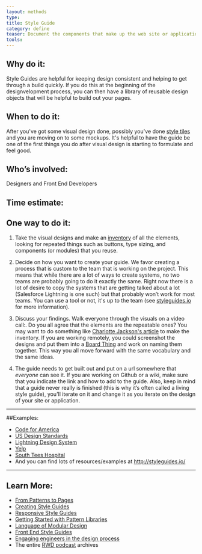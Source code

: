 ```yaml
---
layout: methods
type: 
title: Style Guide
category: define
teaser: Document the components that make up the web site or application to ensure consistency of design and code.
tools:
---
```


## Why do it:

Style Guides are  helpful for keeping design consistent and helping to get through a build quickly. If you do this at the beginning of the designvelopment process, you can then have a library of reusable design objects that will be helpful to build out your pages.

## When to do it:

After you've got some visual design done, possibly you've done [style tiles](/methods/style-tiles/) and you are moving on to some mockups. It's helpful to have the guide be one of the first things you do after visual design is starting to formulate and feel good.

## Who’s involved:

Designers and Front End Developers


## Time estimate:

## One way to do it:

1. Take the visual designs and make an [inventory](/methods/interface-inventory/) of all the elements, looking for repeated things such as buttons, type sizing, and components (or modules) that you reuse.

2. Decide on how you want to create your guide. We favor creating a process that is custom to the team that is working on the project. This means that while there are a lot of ways to create systems, no two teams are probably going to do it exactly the same. Right now there is a lot of desire to copy the systems that are getting talked about a lot (Salesforce Lightning is one such) but that probably won’t work for most teams. You can use a tool or not, it's up to the team (see [styleguides.io](http://styleguides.io) for more information).

3. Discuss your findings. Walk everyone through the visuals on a video call:. Do you all agree that the elements are the repeatable ones? You may want to do something like [Charlotte Jackson's article](http://alistapart.com/article/from-pages-to-patterns-an-exercise-for-everyone) to make the inventory. If you are working remotely, you could screenshot the designs and put them into a [Board Thing](http://boardthing.com/) and work on naming them together. This way you all move forward with the same vocabulary and the same ideas.

4. The guide needs to get built out and put on a url somewhere that _everyone_ can see it. If you are working on Github or a wiki, make sure that you indicate the link and how to add to the guide. Also, keep in mind that a guide never really is finished (this is why it’s often called a living style guide), you'll iterate on it and change it as you iterate on the design of your site or application.


---

##Examples:

* [Code for America](http://codeforamerica.clearleft.com)
* [US Design Standards](https://standards.usa.gov)
* [Lightning Design System](https://www.lightningdesignsystem.com)
* [Yelp](http://www.yelp.com/styleguide)
* [South Tees Hospital](http://southtees.nhs.uk/style-guide/)
* And you can find lots of resources/examples at http://styleguides.io/

---

## Learn More:

* [From Patterns to Pages](http://alistapart.com/article/from-pages-to-patterns-an-exercise-for-everyone)
* [Creating Style Guides](http://alistapart.com/article/creating-style-guides)
* [Responsive Style Guides](http://alistapart.com/event/responsive-style-guides)
* [Getting Started with Pattern Libraries](http://alistapart.com/blog/post/getting-started-with-pattern-libraries)
* [Language of Modular Design](http://alistapart.com/article/language-of-modular-design)
* [Front End Style Guides](https://24ways.org/2011/front-end-style-guides/)
* [Engaging engineers in the design process](http://blog.fullstory.com/2016/04/engaging-engineering-in-design/)
* The entire [RWD podcast](http://responsivewebdesign.com/podcast/) archives
